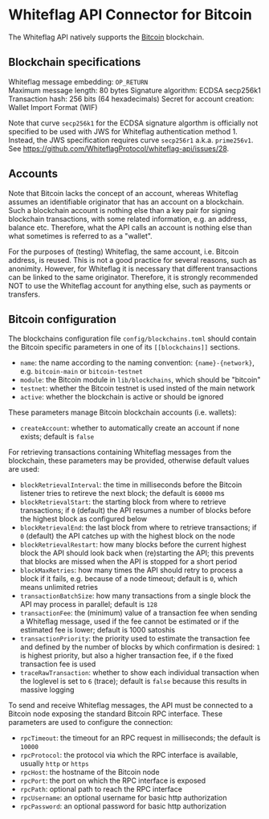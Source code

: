 # Whiteflag API Connector for Bitcoin

The Whiteflag API natively supports the [Bitcoin](https://bitcoin.org/)
blockchain.

## Blockchain specifications

Whiteflag message embedding:    `OP_RETURN`		 	
Maximum message length:         80 bytes 
Signature algorithm:            ECDSA secp256k1
Transaction hash:               256 bits (64 hexadecimals)
Secret for account creation:    Wallet Import Format (WIF)

Note that curve `secp256k1` for the ECDSA signature algorthm is officially not
specified to be used with JWS for Whiteflag authentication method 1. Instead,
the JWS specification requires curve `secp256r1` a.k.a. `prime256v1`. See
https://github.com/WhiteflagProtocol/whiteflag-api/issues/28.

## Accounts

Note that Bitcoin lacks the concept of an account, whereas Whiteflag assumes
an identifiable originator that has an account on a blockchain. Such a
blockchain account is nothing else than a key pair for signing blockchain
transactions, with some related information, e.g. an address, balance etc.
Therefore, what the API calls an account is nothing else than what sometimes
is referred to as a "wallet".

For the purposes of (testing) Whiteflag, the same account, i.e. Bitcoin
address, is reused. This is not a good practice for several reasons, such as
anonimity. However, for Whiteflag it is necessary that different transactions
can be linked to the same originator. Therefore, it is strongly recommended
NOT to use the Whiteflag account for anything else, such as payments or
transfers.

## Bitcoin configuration

The blockchains configuration file `config/blockchains.toml` should contain
the Bitcoin specific parameters in one of its `[[blockchains]]` sections.

* `name`: the name according to the naming convention: `{name}-{network}`, e.g. `bitcoin-main` or `bitcoin-testnet`
* `module`: the Bitcoin module in `lib/blockchains`, which should be "bitcoin"
* `testnet`: whether the Bitcoin testnet is used insted of the main network
* `active`: whether the blockchain is active or should be ignored

These parameters manage Bitcoin blockchain accounts (i.e. wallets):

* `createAccount`: whether to automatically create an account if none exists; default is `false`

For retrieving transactions containing Whiteflag messages from the blockchain,
these parameters may be provided, otherwise default values are used:

* `blockRetrievalInterval`: the time in milliseconds before the Bitcoin listener tries to retireve the next block; the default is `60000` ms
* `blockRetrievalStart`: the starting block from where to retrieve transactions; if `0` (default) the API resumes a number of blocks before the highest block as configured below
* `blockRetrievalEnd`: the last block from where to retrieve transactions; if `0` (default) the API catches up with the highest block on the node
* `blockRetrievalRestart`: how many blocks before the current highest block the API should look back when (re)starting the API; this prevents that blocks are missed when the API is stopped for a short period
* `blockMaxRetries`: how many times the API should retry to process a block if it fails, e.g. because of a node timeout; default is `0`, which means unlimited retries
* `transactionBatchSize`: how many transactions from a single block the API may process in parallel; default is `128`
* `transactionFee`: the (minimum) value of a transaction fee when sending a Whiteflag message, used if the fee cannot be estimated or if the estimated fee is lower; default is 1000 satoshis
* `transactionPriority`: the priority used to estimate the transaction fee and defined by the number of blocks by which confirmation is desired: `1` is highest priority, but also a higher transaction fee, if `0` the fixed transaction fee is used
* `traceRawTransaction`: whether to show each individual transaction when the loglevel is set to `6` (trace); default is `false` because this results in massive logging

To send and receive Whiteflag messages, the API must be connected to a Bitcoin
node exposing the standard Bitcoin RPC interface. These parameters are used to
configure the connection:

* `rpcTimeout`: the timeout for an RPC request in milliseconds; the default is `10000`
* `rpcProtocol`: the protocol via which the RPC interface is available, usually `http` or `https`
* `rpcHost`: the hostname of the Bitcoin node
* `rpcPort`: the port on which the RPC interface is exposed
* `rpcPath`: optional path to reach the RPC interface
* `rpcUsername`: an optional username for basic http authorization
* `rpcPassword`: an optional password for basic http authorization
